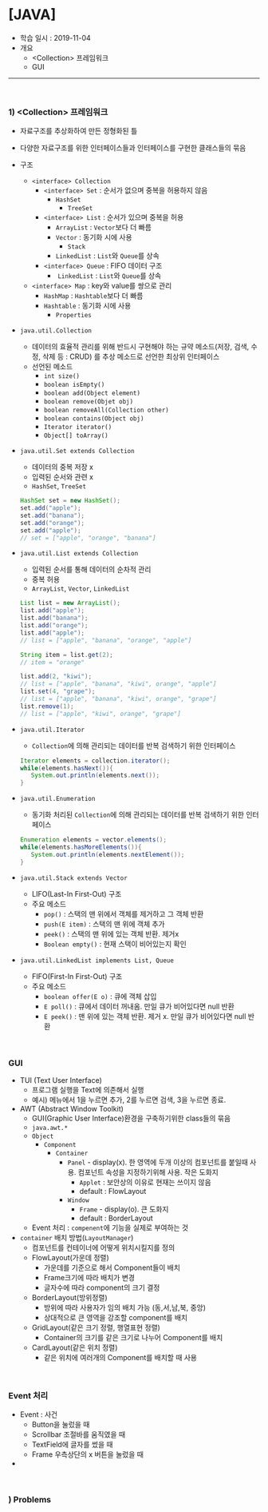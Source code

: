 # [JAVA]

- 학습 일시 : 2019-11-04
- 개요
  - \<Collection> 프레임워크
  - GUI

---

<br>

### 1) \<Collection> 프레임워크

- 자료구조를 추상화하여 만든 정형화된 틀
- 다양한 자료구조를 위한 인터페이스들과 인터페이스를 구현한 클래스들의 묶음
- 구조
  - `<interface> Collection`
    - `<interface> Set` : 순서가 없으며 중복을 허용하지 않음
      - `HashSet`
        - `TreeSet`
    - `<interface> List` : 순서가 있으며 중복을 허용
      - `ArrayList` : `Vector`보다 더 빠름
      - `Vector` : 동기화 시에 사용
        - `Stack`
      - `LinkedList` : `List`와 `Queue`를 상속
    - `<interface> Queue` : FIFO 데이터 구조 
      - ​	`LinkedList` : `List`와 `Queue`를 상속
  - `<interface> Map` : key와 value를 쌍으로 관리
    - `HashMap` : `Hashtable`보다 더 빠름
    - `Hashtable` : 동기화 시에 사용
      - `Properties`

- `java.util.Collection`

  - 데이터의 효율적 관리를 위해 반드시 구현해야 하는 규약 메소드(저장, 검색, 수정, 삭제 등 : CRUD) 를 추상 메소드로 선언한 최상위 인터페이스
  - 선언된 메소드
    - `int size()`
    - `boolean isEmpty()`
    - `boolean add(Object element)`
    - `boolean remove(Objet obj)`
    - `boolean removeAll(Collection other)`
    - `boolean contains(Object obj)`
    - `Iterator iterator()`
    - `Object[] toArray()`

- `java.util.Set extends Collection`

  - 데이터의 중복 저장 x
  - 입력된 순서와 관련 x
  - `HashSet`, `TreeSet`

  ```java
  HashSet set = new HashSet();
  set.add("apple");
  set.add("banana");
  set.add("orange");
  set.add("apple");
  // set = ["apple", "orange", "banana"]
  ```

- `java.util.List extends Collection`

  - 입력된 순서를 통해 데이터의 순차적 관리
  - 중복 허용
  - `ArrayList`, `Vector`, `LinkedList`

  ```java
  List list = new ArrayList();
  list.add("apple");
  list.add("banana");
  list.add("orange");
  list.add("apple");
  // list = ["apple", "banana", "orange", "apple"]
  
  String item = list.get(2);
  // item = "orange"
  
  list.add(2, "kiwi");
  // list = ["apple", "banana", "kiwi", orange", "apple"]
  list.set(4, "grape");
  // list = ["apple", "banana", "kiwi", orange", "grape"]
  list.remove(1);
  // list = ["apple", "kiwi", orange", "grape"]
  ```

- `java.util.Iterator`

  - `Collection`에 의해 관리되는 데이터를 반복 검색하기 위한 인터페이스

  ```java
  Iterator elements = collection.iterator();
  while(elements.hasNext()){
     System.out.println(elements.next());
  }
  ```

- `java.util.Enumeration`

  - 동기화 처리된 `Collection`에 의해 관리되는 데이터를 반복 검색하기 위한 인터페이스

  ```java
  Enumeration elements = vector.elements();
  while(elements.hasMoreElements()){
     System.out.println(elements.nextElement());
  }
  ```

- `java.util.Stack extends Vector`

  - LIFO(Last-In First-Out) 구조
  - 주요 메소드
    - `pop()` : 스택의 맨 위에서 객체를 제거하고 그 객체 반환
    - `push(E item)` : 스택의 맨 위에 객체 추가
    - `peek()` : 스택의 맨 위에 있는 객체 반환. 제거x
    - `Boolean empty()` : 현재 스택이 비어있는지 확인

- `java.util.LinkedList implements List, Queue` 
  - FIFO(First-In First-Out) 구조
  - 주요 메소드
    - `boolean offer(E o)` : 큐에 객체 삽입
    - `E poll()` : 큐에서 데이터 꺼내옴. 만일 큐가 비어있다면 null 반환
    - `E peek()` : 맨 위에 있는 객체 반환. 제거 x. 만일 큐가 비어있다면 null 반환

<br>

### GUI

- TUI (Text User Interface)
  - 프로그램 실행을 Text에 의존해서 실행
  - 예시) 메뉴에서 1을 누르면 추가, 2를 누르면 검색, 3을 누르면 종료.
- AWT (Abstract Window Toolkit)
  - GUI(Graphic User Interface)환경을 구축하기위한 class들의 묶음
  - `java.awt.*`
  - `Object`
    - `Component`
      - `Container`
        - `Panel` - display(x). 한 영역에 두개 이상의 컴포넌트를 붙일때 사용. 컴포넌트 속성을 지정하기위해 사용. 작은 도화지
          - `Applet` : 보안상의 이유로 현재는 쓰이지 않음
          - default : FlowLayout
        - `Window`
          - `Frame` -  display(o). 큰 도화지
          - default : BorderLayout
  - Event 처리 : `compenent`에 기능을 실제로 부여하는 것
- `container` 배치 방법(`LayoutManager`)
  - 컴포넌트를 컨테이너에 어떻게 위치시킬지를 정의
  - FlowLayout(가운데 정렬)
    - 가운데를 기준으로 해서 Component들이 배치
    -  Frame크기에 따라 배치가 변경
    - 글자수에 따라 component의 크기 결정
  - BorderLayout(방위정렬)
    - 방위에 따라 사용자가 임의 배치 가능 (동,서,남,북, 중앙)
    - 상대적으로 큰 영역을 강조할 component를 배치
  - GridLayout(같은 크기 정렬, 행열표현 정렬)
    - Container의 크기를 같은 크기로 나누어 Component를 배치
  - CardLayout(같은 위치 정렬)
    - 같은 위치에 여러개의 Component를 배치할 때 사용

<br>

### Event 처리

- Event : 사건
  - Button을 눌렀을 때
  - Scrollbar 조절바를 움직였을 때
  - TextField에 글자를 썼을 때
  - Frame 우측상단의 x 버튼을 눌렀을 때
- 

<br>

### ) Problems

